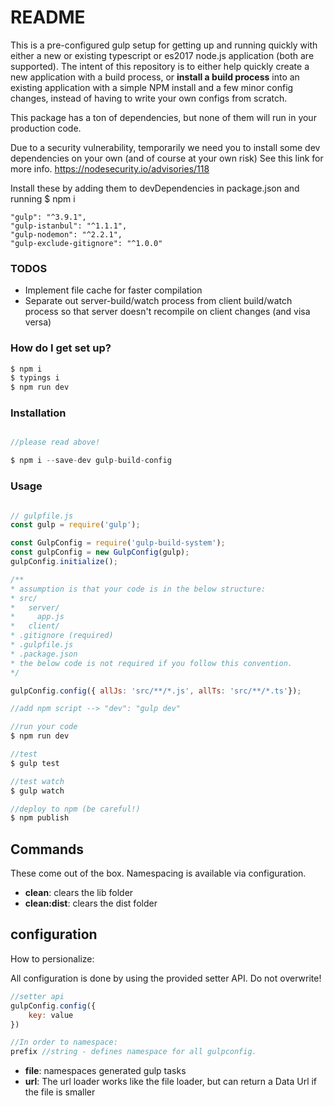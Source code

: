 # README #

This is a pre-configured gulp setup for getting up and running quickly with either a new or existing typescript or es2017 node.js application (both are supported). 
The intent of this repository is to either help quickly create a new application with a build process, or **install a build process** into an existing application with a simple NPM install and a few minor config changes, instead of having to write your own configs from scratch.

This package has a ton of dependencies, but none of them will run in your production code.

Due to a security vulnerability, temporarily we need you to install some dev dependencies on your own (and of course at your own risk)
See this link for more info. https://nodesecurity.io/advisories/118

Install these by adding them to devDependencies in package.json and running $ npm i

    "gulp": "^3.9.1",
    "gulp-istanbul": "^1.1.1",
    "gulp-nodemon": "^2.2.1",
    "gulp-exclude-gitignore": "^1.0.0"

### TODOS ###
* Implement file cache for faster compilation
* Separate out server-build/watch process from client build/watch process so that server doesn't recompile on client changes (and visa versa)

### How do I get set up? ###

```sh
$ npm i
$ typings i
$ npm run dev
```

### Installation ###

```js

//please read above!

$ npm i --save-dev gulp-build-config

```

### Usage ###

```js

// gulpfile.js
const gulp = require('gulp');

const GulpConfig = require('gulp-build-system');
const gulpConfig = new GulpConfig(gulp);
gulpConfig.initialize();

/**
* assumption is that your code is in the below structure: 
* src/
*   server/
*     app.js
*   client/
* .gitignore (required)
* .gulpfile.js
* .package.json
* the below code is not required if you follow this convention.
*/

gulpConfig.config({ allJs: 'src/**/*.js', allTs: 'src/**/*.ts'});

//add npm script --> "dev": "gulp dev"

//run your code
$ npm run dev

//test 
$ gulp test

//test watch
$ gulp watch

//deploy to npm (be careful!)
$ npm publish

```

## Commands
These come out of the box. Namespacing is available via configuration.
* **clean**: clears the lib folder
* **clean:dist**: clears the dist folder


## configuration

How to persionalize:

All configuration is done by using the provided setter API. Do not overwrite!

```js
//setter api
gulpConfig.config({
    key: value
})

//In order to namespace:
prefix //string - defines namespace for all gulpconfig.

```

* **file**: namespaces generated gulp tasks
* **url**: The url loader works like the file loader, but can return a Data Url if the file is smaller 